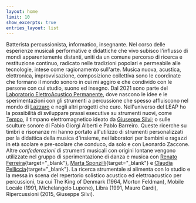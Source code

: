 ```yaml
---
layout: home
limit: 10
show_excerpts: true
entries_layout: list
---
```


Batterista percussionista, informatico, insegnante. Nel corso delle esperienze musicali performative e didattiche che vivo subisco l'influsso di mondi apparentemente distanti, uniti da un comune percorso di ricerca e restituzione continuo, radicato nelle tradizioni popolari e permeabile alle tecnologie, intese come ragionamento sull'arte.
Musica nuova, acustica, elettronica, improvvisazione, composizione collettiva sono le coordinate che formano il mondo sonoro in cui mi aggiro e che condivido con le persone con cui studio, suono ed insegno.
  Dal 2021 sono parte del [Laboratorio ElettroAcustico Permanente](https://l-e-a-p.github.io/), dove nascono le idee e le sperimentazioni con gli strumenti a percussione che spesso affluiscono nel mondo di [Lazzaro](https://l-e-a-p.github.io/lazzaro/) e negli altri progetti che curo.
Nell'universo del LEAP ho la possibilità di sviluppare prassi esecutive su strumenti nuovi, come [Tempo](https://github.com/L-E-A-P/giuseppe/blob/main/tempo.md), il timpano elettromagnetico ideato da [Giuseppe Silvi](https://l-e-a-p.github.io/giuseppe/); o sulle sculture sonore di Fabio Giorgi Alberti e Pablo Barreiro. 
  Queste ricerche su timbri e risonanze mi hanno portato all'utilizzo di strumenti personalizzati per la didattica della musica d'insieme, nei laboratori per bambini e ragazzi in età scolare e pre-scolare che conduco, da solo e con Leonardo Zaccone.
  Altre *confederazioni* di strumenti musicali con origini lontane vengono utilizzate nel gruppo di sperimentazione di danza e musica con [Renato Ferreira](https://renatomusica.wordpress.com){target="_blank"}, [Marta Sponzilli](https://martasponzilli.blogspot.com/){target="_blank"} e [Claudia Pelliccia](https://www.facebook.com/claudia.pelliccia.946){target="_blank"}. 
  La ricerca strumentale si alimenta con lo studio e la messa in scena del repertorio solistico acustico ed elettroacustico per percussioni, tra cui The King of Denmark (1964, Morton Feldman), Mobile Locale (1991, Michelangelo Lupone), Libra (1991, Mauro Cardi), Ripercussioni (2015, Giuseppe Silvi).
